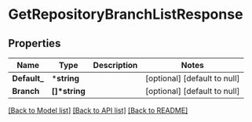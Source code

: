# GetRepositoryBranchListResponse

## Properties
Name | Type | Description | Notes
------------ | ------------- | ------------- | -------------
**Default_** | ***string** |  | [optional] [default to null]
**Branch** | **[]\*string** |  | [optional] [default to null]

[[Back to Model list]](../README.md#documentation-for-models) [[Back to API list]](../README.md#documentation-for-api-endpoints) [[Back to README]](../README.md)


